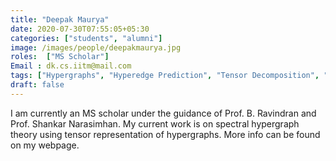 ```yaml
---
title: "Deepak Maurya"
date: 2020-07-30T07:55:05+05:30
categories: ["students", "alumni"]
image: /images/people/deepakmaurya.jpg
roles:  ["MS Scholar"]
Email : dk.cs.iitm@mail.com
tags: ["Hypergraphs", "Hyperedge Prediction", "Tensor Decomposition", "System Identification"]
draft: false
---
```

I am currently an MS scholar under the guidance of Prof. B. Ravindran and Prof. Shankar Narasimhan. My current work is on spectral hypergraph theory using tensor representation of hypergraphs. More info can be found on my webpage.